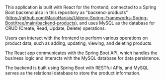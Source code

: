 This application is built with React for the frontend, connected to a Spring Boot backend also in this repository as "backend-products"(https://github.com/MarioHarisis/Udemy-Spring-Frameworks-Spring-Boot/tree/main/backend-products), and uses MySQL as the database for CRUD (Create, Read, Update, Delete) operations. 

Users can interact with the frontend to perform various operations on product data, such as adding, updating, viewing, and deleting products. 

The React app communicates with the Spring Boot API, which handles the business logic and interacts with the MySQL database for data persistence. 

The backend is built using Spring Boot with RESTful APIs, and MySQL serves as the relational database to store the product information.
